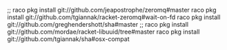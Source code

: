 ;; raco pkg install git://github.com/jeapostrophe/zeromq#master
raco pkg install git://github.com/tgiannak/racket-zeromq#wait-on-fd
raco pkg install git://github.com/greghendershott/sha#master
;; raco pkg install git://github.com/mordae/racket-libuuid/tree#master
raco pkg install git://github.com/tgiannak/sha#osx-compat
